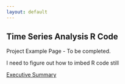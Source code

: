 ```yaml
---
layout: default
---
```


## Time Series Analysis R Code ###

Project Example Page - To be completed. 

I need to figure out how to imbed R code still

[Executive Summary](./tsa_cardiac.html)
